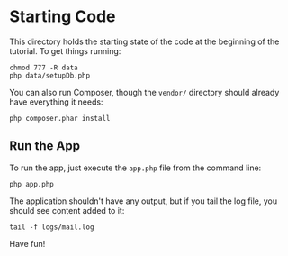 Starting Code
=============

This directory holds the starting state of the code at the beginning of the
tutorial. To get things running:

    chmod 777 -R data
    php data/setupDb.php

You can also run Composer, though the `vendor/` directory should already
have everything it needs:

    php composer.phar install

Run the App
-----------

To run the app, just execute the `app.php` file from the command line:

    php app.php

The application shouldn't have any output, but if you tail the log file,
you should see content added to it:

    tail -f logs/mail.log

Have fun!